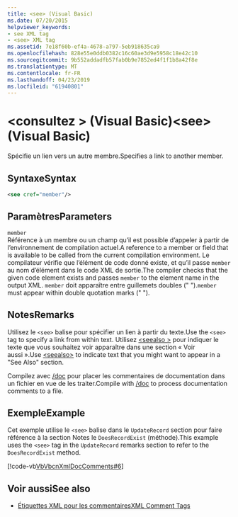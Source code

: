 ```yaml
---
title: <see> (Visual Basic)
ms.date: 07/20/2015
helpviewer_keywords:
- see XML tag
- <see> XML tag
ms.assetid: 7e18f60b-ef4a-4678-a797-5eb918635ca9
ms.openlocfilehash: 828e55e0ddb0382c16c60ae3d9e5958c18e42c10
ms.sourcegitcommit: 9b552addadfb57fab0b9e7852ed4f1f1b8a42f8e
ms.translationtype: MT
ms.contentlocale: fr-FR
ms.lasthandoff: 04/23/2019
ms.locfileid: "61940801"
---
```

# <a name="see-visual-basic"></a><span data-ttu-id="ebee9-102">\<consultez > (Visual Basic)</span><span class="sxs-lookup"><span data-stu-id="ebee9-102">\<see> (Visual Basic)</span></span>
<span data-ttu-id="ebee9-103">Spécifie un lien vers un autre membre.</span><span class="sxs-lookup"><span data-stu-id="ebee9-103">Specifies a link to another member.</span></span>  
  
## <a name="syntax"></a><span data-ttu-id="ebee9-104">Syntaxe</span><span class="sxs-lookup"><span data-stu-id="ebee9-104">Syntax</span></span>  
  
```xml  
<see cref="member"/>  
```  
  
## <a name="parameters"></a><span data-ttu-id="ebee9-105">Paramètres</span><span class="sxs-lookup"><span data-stu-id="ebee9-105">Parameters</span></span>  
 `member`  
 <span data-ttu-id="ebee9-106">Référence à un membre ou un champ qu’il est possible d’appeler à partir de l’environnement de compilation actuel.</span><span class="sxs-lookup"><span data-stu-id="ebee9-106">A reference to a member or field that is available to be called from the current compilation environment.</span></span> <span data-ttu-id="ebee9-107">Le compilateur vérifie que l’élément de code donné existe, et qu’il passe `member` au nom d’élément dans le code XML de sortie.</span><span class="sxs-lookup"><span data-stu-id="ebee9-107">The compiler checks that the given code element exists and passes `member` to the element name in the output XML.</span></span> <span data-ttu-id="ebee9-108">`member` doit apparaître entre guillemets doubles (" ").</span><span class="sxs-lookup"><span data-stu-id="ebee9-108">`member` must appear within double quotation marks (" ").</span></span>  
  
## <a name="remarks"></a><span data-ttu-id="ebee9-109">Notes</span><span class="sxs-lookup"><span data-stu-id="ebee9-109">Remarks</span></span>  
 <span data-ttu-id="ebee9-110">Utilisez le `<see>` balise pour spécifier un lien à partir du texte.</span><span class="sxs-lookup"><span data-stu-id="ebee9-110">Use the `<see>` tag to specify a link from within text.</span></span> <span data-ttu-id="ebee9-111">Utilisez [ \<seealso >](../../../visual-basic/language-reference/xmldoc/seealso.md) pour indiquer le texte que vous souhaitez voir apparaître dans une section « Voir aussi ».</span><span class="sxs-lookup"><span data-stu-id="ebee9-111">Use [\<seealso>](../../../visual-basic/language-reference/xmldoc/seealso.md) to indicate text that you might want to appear in a "See Also" section.</span></span>  
  
 <span data-ttu-id="ebee9-112">Compilez avec [/doc](../../../visual-basic/reference/command-line-compiler/doc.md) pour placer les commentaires de documentation dans un fichier en vue de les traiter.</span><span class="sxs-lookup"><span data-stu-id="ebee9-112">Compile with [/doc](../../../visual-basic/reference/command-line-compiler/doc.md) to process documentation comments to a file.</span></span>  
  
## <a name="example"></a><span data-ttu-id="ebee9-113">Exemple</span><span class="sxs-lookup"><span data-stu-id="ebee9-113">Example</span></span>  
 <span data-ttu-id="ebee9-114">Cet exemple utilise le `<see>` balise dans le `UpdateRecord` section pour faire référence à la section Notes le `DoesRecordExist` (méthode).</span><span class="sxs-lookup"><span data-stu-id="ebee9-114">This example uses the `<see>` tag in the `UpdateRecord` remarks section to refer to the `DoesRecordExist` method.</span></span>  
  
 [!code-vb[VbVbcnXmlDocComments#6](~/samples/snippets/visualbasic/VS_Snippets_VBCSharp/VbVbcnXmlDocComments/VB/Class1.vb#6)]  
  
## <a name="see-also"></a><span data-ttu-id="ebee9-115">Voir aussi</span><span class="sxs-lookup"><span data-stu-id="ebee9-115">See also</span></span>

- [<span data-ttu-id="ebee9-116">Étiquettes XML pour les commentaires</span><span class="sxs-lookup"><span data-stu-id="ebee9-116">XML Comment Tags</span></span>](../../../visual-basic/language-reference/xmldoc/index.md)
